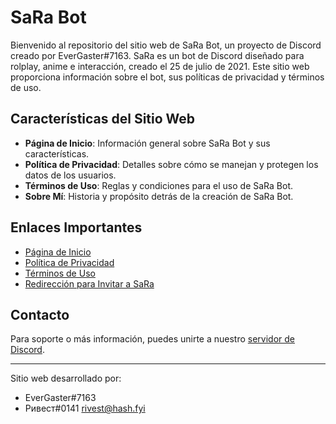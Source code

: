 # SaRa Bot

Bienvenido al repositorio del sitio web de SaRa Bot, un proyecto de Discord creado por EverGaster#7163. SaRa es un bot de Discord diseñado para rolplay, anime e interacción, creado el 25 de julio de 2021. Este sitio web proporciona información sobre el bot, sus políticas de privacidad y términos de uso.

## Características del Sitio Web

- **Página de Inicio**: Información general sobre SaRa Bot y sus características.
- **Política de Privacidad**: Detalles sobre cómo se manejan y protegen los datos de los usuarios.
- **Términos de Uso**: Reglas y condiciones para el uso de SaRa Bot.
- **Sobre Mí**: Historia y propósito detrás de la creación de SaRa Bot.

## Enlaces Importantes

- [Página de Inicio](index.html)
- [Política de Privacidad](privacy-policy.html)
- [Términos de Uso](terms-of-use.html)
- [Redirección para Invitar a SaRa](redireccion.html)

## Contacto

Para soporte o más información, puedes unirte a nuestro [servidor de Discord](https://discord.gg/Yy4CDZYp2t).

---

Sitio web desarrollado por:
- EverGaster#7163
- Ривест#0141 <rivest@hash.fyi>